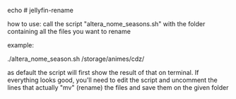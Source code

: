 echo # jellyfin-rename

how to use:
call the script "altera_nome_seasons.sh" with the folder containing all the files you want to rename

example:

./altera_nome_season.sh /storage/animes/cdz/

as default the script will first show the result of that on terminal. 
If everything looks good, you'll need to edit the script and uncomment the lines that actually "mv" (rename) the files and save them on the given folder

